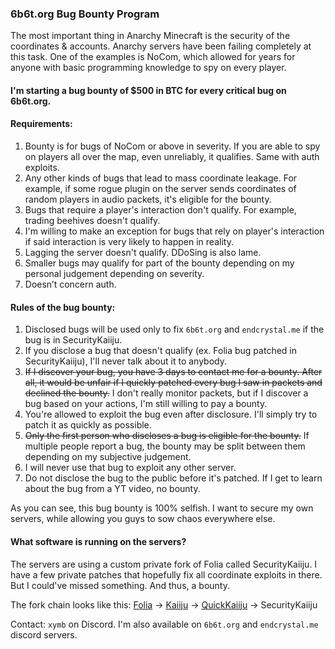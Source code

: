 ### 6b6t.org Bug Bounty Program

The most important thing in Anarchy Minecraft is the security of the coordinates & accounts. Anarchy servers have been failing completely at this task.
One of the examples is NoCom, which allowed for years for anyone with basic programming knowledge to spy on every player.

#### I'm starting a bug bounty of $500 in BTC for every critical bug on 6b6t.org.
#### Requirements:
1. Bounty is for bugs of NoCom or above in severity. If you are able to spy on players all over the map, even unreliably, it qualifies. Same with auth exploits.
2. Any other kinds of bugs that lead to mass coordinate leakage. For example, if some rogue plugin on the server sends coordinates of random players in audio packets, it's eligible for the bounty.
3. Bugs that require a player's interaction don't qualify. For example, trading beehives doesn't qualify.
4. I'm willing to make an exception for bugs that rely on player's interaction if said interaction is very likely to happen in reality.
5. Lagging the server doesn't qualify. DDoSing is also lame.
6. Smaller bugs may qualify for part of the bounty depending on my personal judgement depending on severity.
7. Doesn’t concern auth.

#### Rules of the bug bounty:
1. Disclosed bugs will be used only to fix `6b6t.org` and `endcrystal.me` if the bug is in SecurityKaiiju.
2. If you disclose a bug that doesn't qualify (ex. Folia bug patched in SecurityKaiiju), I'll never talk about it to anybody.
3. ~~If I discover your bug, you have 3 days to contact me for a bounty. After all, it would be unfair if I quickly patched every bug I saw in packets and declined the bounty.~~
   I don't really monitor packets, but if I discover a bug based on your actions, I'm still willing to pay a bounty.
4. You're allowed to exploit the bug even after disclosure. I'll simply try to patch it as quickly as possible.
5. ~~Only the first person who discloses a bug is eligible for the bounty.~~
   If multiple people report a bug, the bounty may be split between them depending on my subjective judgement.
6. I will never use that bug to exploit any other server.
7. Do not disclose the bug to the public before it's patched. If I get to learn about the bug from a YT video, no bounty.

As you can see, this bug bounty is 100% selfish. I want to secure my own servers, while allowing you guys to sow chaos everywhere else.

#### What software is running on the servers?
The servers are using a custom private fork of Folia called SecurityKaiiju.
I have a few private patches that hopefully fix all coordinate exploits in there. But I could've missed something.
And thus, a bounty.

The fork chain looks like this: [Folia](https://github.com/PaperMC/Folia) -> [Kaiiju](https://github.com/kaiijuMC/Kaiiju) -> [QuickKaiiju](https://github.com/xymb-endcrystalme/QuickKaiiju) -> SecurityKaiiju

Contact: `xymb` on Discord. I'm also available on `6b6t.org` and `endcrystal.me` discord servers.

